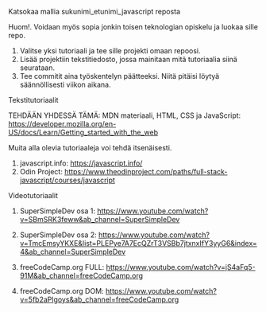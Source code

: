 Katsokaa mallia sukunimi_etunimi_javascript reposta

Huom!. Voidaan myös sopia jonkin toisen teknologian opiskelu ja luokaa sille repo.

1. Valitse yksi tutoriaali ja tee sille projekti omaan repoosi.
2. Lisää projektiin tekstitiedosto, jossa mainitaan mitä tutoriaalia siinä seurataan.
3. Tee commitit aina työskentelyn päätteeksi. Niitä pitäisi löytyä säännöllisesti viikon aikana.

Tekstitutoriaalit

TEHDÄÄN YHDESSÄ TÄMÄ: MDN materiaali, HTML, CSS ja JavaScript: https://developer.mozilla.org/en-US/docs/Learn/Getting_started_with_the_web

Muita alla olevia tutoriaaleja voi tehdä itsenäisesti.

1. javascript.info: https://javascript.info/
2. Odin Project: https://www.theodinproject.com/paths/full-stack-javascript/courses/javascript

Videotutoriaalit
1. SuperSimpleDev osa 1: https://www.youtube.com/watch?v=SBmSRK3feww&ab_channel=SuperSimpleDev
2. SuperSimpleDev osa 2: https://www.youtube.com/watch?v=TmcEmsyYKXE&list=PLEPye7A7EcQZrT3VSBb7jtxnxIfY3yyG6&index=4&ab_channel=SuperSimpleDev

3. freeCodeCamp.org FULL: https://www.youtube.com/watch?v=jS4aFq5-91M&ab_channel=freeCodeCamp.org
4. freeCodeCamp.org DOM: https://www.youtube.com/watch?v=5fb2aPlgoys&ab_channel=freeCodeCamp.org
